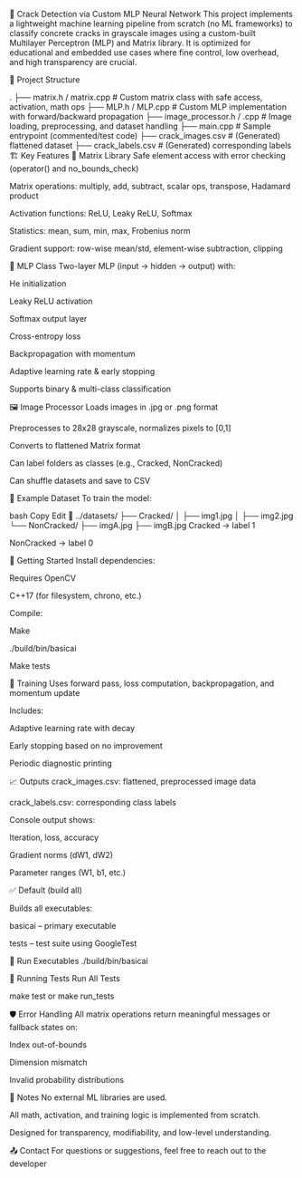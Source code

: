 🧠 Crack Detection via Custom MLP Neural Network
This project implements a lightweight machine learning pipeline from scratch (no ML frameworks) to classify concrete cracks in grayscale images using a custom-built Multilayer Perceptron (MLP) and Matrix library. It is optimized for educational and embedded use cases where fine control, low overhead, and high transparency are crucial.

📁 Project Structure

.
├── matrix.h / matrix.cpp         # Custom matrix class with safe access, activation, math ops
├── MLP.h / MLP.cpp               # Custom MLP implementation with forward/backward propagation
├── image_processor.h / .cpp     # Image loading, preprocessing, and dataset handling
├── main.cpp                      # Sample entrypoint (commented/test code)
├── crack_images.csv              # (Generated) flattened dataset
├── crack_labels.csv              # (Generated) corresponding labels
🏗️ Key Features
🧮 Matrix Library
Safe element access with error checking (operator() and no_bounds_check)

Matrix operations: multiply, add, subtract, scalar ops, transpose, Hadamard product

Activation functions: ReLU, Leaky ReLU, Softmax

Statistics: mean, sum, min, max, Frobenius norm

Gradient support: row-wise mean/std, element-wise subtraction, clipping

🤖 MLP Class
Two-layer MLP (input → hidden → output) with:

He initialization

Leaky ReLU activation

Softmax output layer

Cross-entropy loss

Backpropagation with momentum

Adaptive learning rate & early stopping

Supports binary & multi-class classification

🖼️ Image Processor
Loads images in .jpg or .png format

Preprocesses to 28x28 grayscale, normalizes pixels to [0,1]

Converts to flattened Matrix format

Can label folders as classes (e.g., Cracked, NonCracked)

Can shuffle datasets and save to CSV

🧪 Example Dataset
To train the model:

bash
Copy
Edit
📂 ../datasets/
   ├── Cracked/
   │    ├── img1.jpg
   │    ├── img2.jpg
   └── NonCracked/
        ├── imgA.jpg
        ├── imgB.jpg
Cracked → label 1

NonCracked → label 0

🚀 Getting Started
Install dependencies:

Requires OpenCV

C++17 (for filesystem, chrono, etc.)

Compile:

Make

./build/bin/basicai

Make tests


🧠 Training
Uses forward pass, loss computation, backpropagation, and momentum update

Includes:

Adaptive learning rate with decay

Early stopping based on no improvement

Periodic diagnostic printing

📈 Outputs
crack_images.csv: flattened, preprocessed image data

crack_labels.csv: corresponding class labels

Console output shows:

Iteration, loss, accuracy

Gradient norms (dW1, dW2)

Parameter ranges (W1, b1, etc.)

✅ Default (build all)

Builds all executables:

basicai – primary executable

tests – test suite using GoogleTest

🚀 Run Executables
./build/bin/basicai


🧪 Running Tests
Run All Tests


make test
or
make run_tests

🛡️ Error Handling
All matrix operations return meaningful messages or fallback states on:

Index out-of-bounds

Dimension mismatch

Invalid probability distributions

📌 Notes
No external ML libraries are used.

All math, activation, and training logic is implemented from scratch.

Designed for transparency, modifiability, and low-level understanding.

📤 Contact
For questions or suggestions, feel free to reach out to the developer
